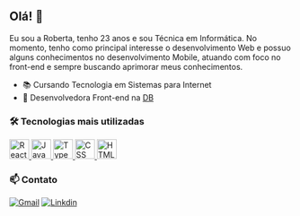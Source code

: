 ## Olá! 👋

Eu sou a Roberta, tenho 23 anos e sou Técnica em Informática. No momento, tenho como principal interesse o desenvolvimento Web e possuo alguns conhecimentos no desenvolvimento Mobile, atuando com foco no front-end e sempre buscando aprimorar meus conhecimentos.

- :books: Cursando Tecnologia em Sistemas para Internet
- :briefcase: Desenvolvedora Front-end na <a href="https://db.tec.br/">DB</a>

### 🛠️ Tecnologias mais utilizadas
<div>
  <a href="https://pt-br.reactjs.org/"> <img height="35" width="35" alt="React" src="https://cdn.jsdelivr.net/gh/devicons/devicon/icons/react/react-original.svg" /> </a>
  <a href="https://www.javascript.com/"> <img height="35" width="35" alt="JavaScript" src="https://cdn.jsdelivr.net/gh/devicons/devicon/icons/javascript/javascript-original.svg" /> </a>
  <a href="https://www.typescriptlang.org/"> <img height="35" width="35" alt="TypeScript" src="https://cdn.jsdelivr.net/gh/devicons/devicon/icons/typescript/typescript-original.svg" /> </a>
  <a href="https://developer.mozilla.org/pt-BR/docs/Web/CSS"> <img height="35" width="35" alt="CSS" src="https://cdn.jsdelivr.net/gh/devicons/devicon/icons/css3/css3-original.svg" /> </a>
  <a href="https://developer.mozilla.org/pt-BR/docs/Web/HTML/"> <img height="35" width="35" alt="HTML" src="https://cdn.jsdelivr.net/gh/devicons/devicon/icons/html5/html5-original.svg" /></a> 
</div>


### 📫 Contato 

[![Gmail](https://img.shields.io/badge/Gmail-D14836?style=for-the-badge&logo=gmail&logoColor=white)](mailto:robertaazambujalima@gmail.com)
[![Linkdin](https://img.shields.io/badge/LinkedIn-0077B5?style=for-the-badge&logo=linkedin&logoColor=white)](https://www.linkedin.com/in/roberta-azambuja-lima-109376213/)

